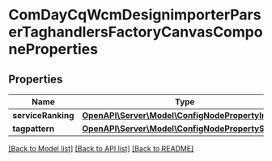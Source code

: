 # ComDayCqWcmDesignimporterParserTaghandlersFactoryCanvasComponeProperties

## Properties
Name | Type | Description | Notes
------------ | ------------- | ------------- | -------------
**serviceRanking** | [**OpenAPI\Server\Model\ConfigNodePropertyInteger**](ConfigNodePropertyInteger.md) |  | [optional] 
**tagpattern** | [**OpenAPI\Server\Model\ConfigNodePropertyString**](ConfigNodePropertyString.md) |  | [optional] 

[[Back to Model list]](../README.md#documentation-for-models) [[Back to API list]](../README.md#documentation-for-api-endpoints) [[Back to README]](../README.md)


